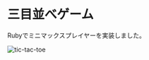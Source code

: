 # 三目並べゲーム
Rubyでミニマックスプレイヤーを実装しました。

![tic-tac-toe](https://user-images.githubusercontent.com/64693238/147128178-35360db0-d8fa-43bd-bbb2-397d0b81f79c.gif)